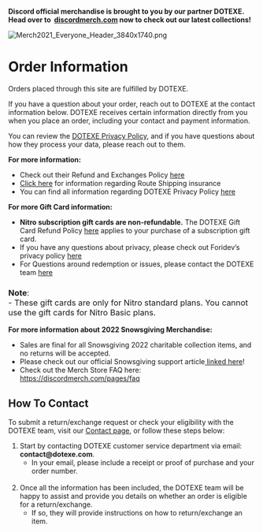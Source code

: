 <p><strong>Discord official merchandise is brought to you by our partner DOTEXE. Head over to  <a href="https://discordmerch.com/" target="_blank" rel="noopener noreferrer">discordmerch.com</a> now to check out our latest collections!</strong></p>
<p><img style="font-family: -apple-system, BlinkMacSystemFont, 'Segoe UI', Helvetica, Arial, sans-serif;" src="https://support.discord.com/hc/article_attachments/4410763038871/Merch2021_Everyone_Header_3840x1740.png" alt="Merch2021_Everyone_Header_3840x1740.png"></p>
<h1><strong>Order Information</strong></h1>
<p><span style="font-weight: 400;">Orders placed through this site are fulfilled by DOTEXE.</span></p>
<p><span style="font-weight: 400;">If you have a question about your order, reach out to DOTEXE at the contact information below. DOTEXE receives certain information directly from you when you place an order, including your contact and payment information.</span></p>
<p><span style="font-weight: 400;">You can review the <a href="https://dotexe.com/policies/privacy-policy" target="_blank" rel="noopener noreferrer">DOTEXE Privacy Policy</a>, and if you have questions about how they process your data, please reach out to them.</span></p>
<p><span class="wysiwyg-underline"><span class="wysiwyg-font-size-large wysiwyg-color-blue90"><strong>For more information:</strong></span></span></p>
<ul>
    <li style="font-weight: 400;" aria-level="1">
        <span style="font-weight: 400;">Check out their Refund and Exchanges Policy </span><a href="https://dotexe.com/policies/refund-policy" target="_blank" rel="noopener noreferrer">here</a>
    </li>
    <li style="font-weight: 400;" aria-level="1">
        <a href="https://dotexe.com/pages/route-shipping-insurance" target="_blank" rel="noopener noreferrer">Click here</a><span style="font-weight: 400;"> for information regarding Route Shipping insurance</span>
    </li>
    <li style="font-weight: 400;" aria-level="1">
        <span style="font-weight: 400;">You can find all information regarding DOTEXE Privacy Policy </span><a href="https://dotexe.com/policies/privacy-policy" target="_blank" rel="noopener noreferrer">here</a>
    </li>
</ul>
<p><span class="wysiwyg-underline"><span class="wysiwyg-font-size-large wysiwyg-color-blue90"><strong>For more Gift Card information:</strong></span></span></p>
<ul>
    <li style="font-weight: 400;" aria-level="1">
        <strong>Nitro subscription gift cards are non-refundable.</strong><span style="font-weight: 400;"> The DOTEXE Gift Card Refund Policy </span><a href="https://discordmerch.com/pages/faq" target="_blank" rel="noopener noreferrer">here</a><span style="font-weight: 400;"> applies to your purchase of a subscription gift card. </span>
    </li>
    <li style="font-weight: 400;" aria-level="1">
        <span style="font-weight: 400;">If you have any questions about privacy, please check out Foridev’s privacy policy </span><a href="https://foridev.com/privacy-policy-foridev-selling-codes-app/" target="_blank" rel="noopener noreferrer">here</a>
    </li>
    <li style="font-weight: 400;" aria-level="1">
        <span style="font-weight: 400;">For Questions around redemption or issues, please contact the DOTEXE team </span><a href="https://dotexe.com/pages/contact" target="_blank" rel="noopener noreferrer">here</a>
    </li>
</ul>
<h3><span style="font-weight: 400;"><strong>Note</strong>: <br>- These gift cards are only for Nitro standard plans. You cannot use the gift cards for Nitro Basic plans.</span></h3>
<p><span style="font-weight: 400;"><span class="wysiwyg-underline"><span class="wysiwyg-font-size-large wysiwyg-color-blue90"><strong>For more information abo</strong></span><strong><span class="wysiwyg-font-size-large wysiwyg-color-blue90">ut</span></strong> <strong><span class="wysiwyg-font-size-large wysiwyg-color-blue90">2022 Snowsgiving Merchandise:</span></strong></span></span></p>
<ul>
    <li><span style="font-weight: 400;">Sales are final for all Snowsgiving 2022 charitable collection items, and no returns will be accepted.</span></li>
    <li><span style="font-weight: 400;">Please check out our official Snowsgiving support article<a href="https://support.discord.com/hc/en-us/articles/10643430945815" target="_blank" rel="noopener"> linked here</a>!</span></li>
    <li><span style="font-weight: 400;">Check out the Merch Store FAQ here: <a class="anchor-1MIwyf anchorUnderlineOnHover-2qPutX" tabindex="0" title="https://discordmerch.com/pages/faq" href="https://discordmerch.com/pages/faq" target="_blank" rel="noreferrer noopener">https://discordmerch.com/pages/faq</a></span></li>
</ul>
<h2><strong>How To Contact</strong></h2>
<p><span style="font-weight: 400;">To submit a return/exchange request or check your eligibility with the DOTEXE team, visit our </span><a href="https://dotexe.com/pages/contact" target="_blank" rel="noopener noreferrer">Contact page</a><span style="font-weight: 400;">, or follow these steps below: </span></p>
<ol>
    <li style="font-weight: 400;" aria-level="1">
        <span style="font-weight: 400;">Start by contacting DOTEXE customer service department via email: <span class="wysiwyg-color-blue90"><strong>contact@dotexe.com</strong></span>. </span>
        <ul>
            <li style="font-weight: 400;" aria-level="1"><span style="font-weight: 400;">In your email, please include a receipt or proof of purchase and your order number. <br><br></span></li>
        </ul>
    </li>
    <li style="font-weight: 400;" aria-level="1">
        <span style="font-weight: 400;">Once all the information has been included, the DOTEXE team will be happy to assist and provide you details on whether an order is eligible for a return/exchange. </span>
        <ul>
            <li style="font-weight: 400;" aria-level="2"><span style="font-weight: 400;">If so, they will provide instructions on how to return/exchange an item.</span></li>
        </ul>
    </li>
</ol>